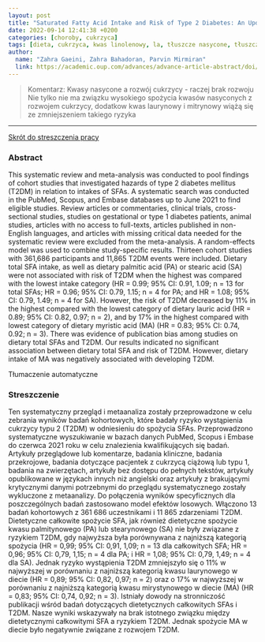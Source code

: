 ```yaml
---
layout: post
title: "Saturated Fatty Acid Intake and Risk of Type 2 Diabetes: An Updated Systematic Review and Dose–Response Meta-Analysis of Cohort Studies"
date: 2022-09-14 12:41:38 +0200
categories: [choroby, cukrzyca]
tags: [dieta, cukrzyca, kwas linolenowy, la, tłuszcze nasycone, tłuszcze nienasycone]
author:
  name: "Zahra Gaeini, Zahra Bahadoran, Parvin Mirmiran" 
  link: https://academic.oup.com/advances/advance-article-abstract/doi/10.1093/advances/nmac071/6691423?redirectedFrom=fulltext)
---
```

> Komentarz: Kwasy nasycone a rozwój cukrzycy - raczej brak rozwoju
> Nie tylko nie ma związku wysokiego spożycia kwasów nasyconych z rozwojem cukrzycy, dodatkow kwas laurynowy i mitrynowy wiążą się ze zmniejszeniem takiego ryzyka 
<hr>


[Skrót do streszczenia pracy](https://academic.oup.com/advances/advance-article-abstract/doi/10.1093/advances/nmac071/6691423?redirectedFrom=fulltext)


### Abstract
This systematic review and meta-analysis was conducted to pool findings of cohort studies that investigated hazards of type 2 diabetes mellitus (T2DM) in relation to intakes of SFAs. A systematic search was conducted in the PubMed, Scopus, and Embase databases up to June 2021 to find eligible studies. Review articles or commentaries, clinical trials, cross-sectional studies, studies on gestational or type 1 diabetes patients, animal studies, articles with no access to full-texts, articles published in non-English languages, and articles with missing critical data needed for the systematic review were excluded from the meta-analysis. A random-effects model was used to combine study-specific results. Thirteen cohort studies with 361,686 participants and 11,865 T2DM events were included. Dietary total SFA intake, as well as dietary palmitic acid (PA) or stearic acid (SA) were not associated with risk of T2DM when the highest was compared with the lowest intake category (HR = 0.99; 95% CI: 0.91, 1.09; n = 13 for total SFAs; HR = 0.96; 95% CI: 0.79, 1.15; n = 4 for PA; and HR = 1.08; 95% CI: 0.79, 1.49; n = 4 for SA). However, the risk of T2DM decreased by 11% in the highest compared with the lowest category of dietary lauric acid (HR = 0.89; 95% CI: 0.82, 0.97; n = 2), and by 17% in the highest compared with lowest category of dietary myristic acid (MA) (HR = 0.83; 95% CI: 0.74, 0.92; n = 3). There was evidence of publication bias among studies on dietary total SFAs and T2DM. Our results indicated no significant association between dietary total SFA and risk of T2DM. However, dietary intake of MA was negatively associated with developing T2DM.

Tłumaczenie automatyczne
### Streszczenie
Ten systematyczny przegląd i metaanaliza zostały przeprowadzone w celu zebrania wyników badań kohortowych, które badały ryzyko wystąpienia cukrzycy typu 2 (T2DM) w odniesieniu do spożycia SFAs. Przeprowadzono systematyczne wyszukiwanie w bazach danych PubMed, Scopus i Embase do czerwca 2021 roku w celu znalezienia kwalifikujących się badań. Artykuły przeglądowe lub komentarze, badania kliniczne, badania przekrojowe, badania dotyczące pacjentek z cukrzycą ciążową lub typu 1, badania na zwierzętach, artykuły bez dostępu do pełnych tekstów, artykuły opublikowane w językach innych niż angielski oraz artykuły z brakującymi krytycznymi danymi potrzebnymi do przeglądu systematycznego zostały wykluczone z metaanalizy. Do połączenia wyników specyficznych dla poszczególnych badań zastosowano model efektów losowych. Włączono 13 badań kohortowych z 361 686 uczestnikami i 11 865 zdarzeniami T2DM. Dietetyczne całkowite spożycie SFA, jak również dietetyczne spożycie kwasu palmitynowego (PA) lub stearynowego (SA) nie były związane z ryzykiem T2DM, gdy najwyższa była porównywana z najniższą kategorią spożycia (HR = 0,99; 95% CI: 0,91, 1,09; n = 13 dla całkowitych SFA; HR = 0,96; 95% CI: 0,79, 1,15; n = 4 dla PA; i HR = 1,08; 95% CI: 0,79, 1,49; n = 4 dla SA). Jednak ryzyko wystąpienia T2DM zmniejszyło się o 11% w najwyższej w porównaniu z najniższą kategorią kwasu laurynowego w diecie (HR = 0,89; 95% CI: 0,82, 0,97; n = 2) oraz o 17% w najwyższej w porównaniu z najniższą kategorią kwasu mirystynowego w diecie (MA) (HR = 0,83; 95% CI: 0,74, 0,92; n = 3). Istniały dowody na stronniczość publikacji wśród badań dotyczących dietetycznych całkowitych SFAs i T2DM. Nasze wyniki wskazywały na brak istotnego związku między dietetycznymi całkowitymi SFA a ryzykiem T2DM. Jednak spożycie MA w diecie było negatywnie związane z rozwojem T2DM.
